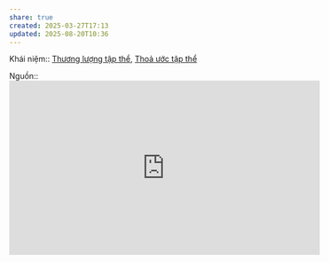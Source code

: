 ```yaml
---
share: true
created: 2025-03-27T17:13
updated: 2025-08-20T10:36
---
```

Khái niệm:: [Thương lượng tập thể](../../../%CE%9E%20Kh%C3%A1i%20ni%E1%BB%87m/Th%C6%B0%C6%A1ng%20l%C6%B0%E1%BB%A3ng%20t%E1%BA%ADp%20th%E1%BB%83.md), [Thoả ước tập thể](../../../%CE%9E%20Kh%C3%A1i%20ni%E1%BB%87m/Tho%E1%BA%A3%20%C6%B0%E1%BB%9Bc%20t%E1%BA%ADp%20th%E1%BB%83.md)

Nguồn:: <iframe width="560" height="315" src="https://www.youtube.com/embed/_coyWUXt-wk?si=GqkznNtL0eWgL0-S" title="YouTube video player" frameborder="0" allow="accelerometer; autoplay; clipboard-write; encrypted-media; gyroscope; picture-in-picture; web-share" referrerpolicy="strict-origin-when-cross-origin" allowfullscreen></iframe>
